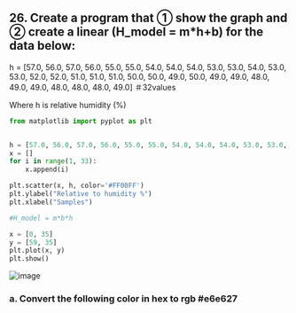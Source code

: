 
## 26. Create a program that ① show the graph and ② create a linear (H_model = m*h+b) for the data below:
h = [57.0, 56.0, 57.0, 56.0, 55.0, 55.0, 54.0, 54.0, 54.0, 53.0, 53.0, 54.0, 53.0, 53.0, 52.0, 52.0, 51.0, 51.0, 51.0, 50.0, 50.0, 49.0, 50.0, 49.0, 49.0, 48.0, 49.0, 49.0, 48.0, 48.0, 48.0, 49.0]   ＃32values

Where h is relative humidity (%)
```.py
from matplotlib import pyplot as plt


h = [57.0, 56.0, 57.0, 56.0, 55.0, 55.0, 54.0, 54.0, 54.0, 53.0, 53.0, 54.0, 53.0, 53.0, 52.0, 52.0, 51.0, 51.0, 51.0, 50.0, 50.0, 49.0, 50.0, 49.0, 49.0, 48.0, 49.0, 49.0, 48.0, 48.0, 48.0, 49.0]
x = []
for i in range(1, 33):
    x.append(i)

plt.scatter(x, h, color='#FF00FF')
plt.ylabel("Relative to humidity %")
plt.xlabel("Samples")

#H_model = m*b*h

x = [0, 35]
y = [59, 35]
plt.plot(x, y)
plt.show()
```

![image](https://user-images.githubusercontent.com/89135778/212004491-6c453bd0-8451-4478-aeb7-6e07b451de80.png)


### a. Convert the following color in hex to rgb #e6e627
